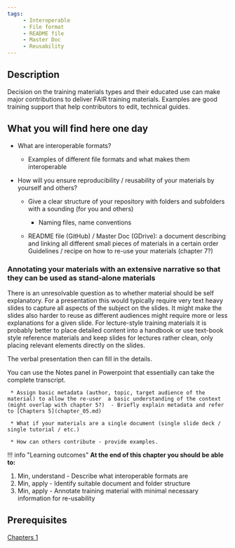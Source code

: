 ```yaml
---
tags:
     - Interoperable
     - File format
     - README file
     - Master Doc
     - Reusability 
---
```

<!-- Chapter Types of training materials and their features related to the FAIR training -->

## Description

Decision on the training materials types and their educated use can make major contributions to deliver FAIR training materials. 
Examples are good training support that help contributors to edit, technical guides.

## What you will find here one day
 * What are interoperable formats?

     * Examples of different file formats and what makes them interoperable

 * How will you ensure reproducibility / reusability of your materials by yourself and others?

    * Give a clear structure of your repository with folders and subfolders with a sounding (for you and others) 
         * Naming files, name conventions

     * README file (GitHub) / Master Doc (GDrive): a document describing and linking all different small pieces of materials in a certain order
Guidelines / recipe on how to re-use your materials (chapter 7?)

### Annotating your materials with an extensive narrative so that they can be used as stand-alone materials
There is an unresolvable question as to whether material should be self explanatory. 
For a presentation this would typically require very text heavy slides to capture all aspects of the subject on the slides.
It might make the slides also harder to reuse as different audiences might require more or less explanations for a given slide.
For lecture-style training materials it is probably better to place detailed content into a handbook or use text-book style reference materials and keep slides for lectures rather clean, only placing relevant elements directly on the slides.

The verbal presentation then can fill in the details. 

You can use the Notes panel in Powerpoint that essentially can take the complete transcript. 


     * Assign basic metadata (author, topic, target audience of the material) to allow the re-user  a basic understanding of the context (might overlap with chapter 5?)  - Briefly explain metadata and refer to [Chapters 5](chapter_05.md)

     * What if your materials are a single document (single slide deck / single tutorial / etc.)

     * How can others contribute - provide examples.


!!! info "Learning outcomes"
    **At the end of this chapter you should be able to:**
    
 1. Min, understand - Describe what interoperable formats are
 2. Min, apply - Identify suitable document and folder structure 
 3. Min, apply - Annotate training material with minimal necessary information for re-usability

## Prerequisites
[Chapters 1](chapter_01.md) 




